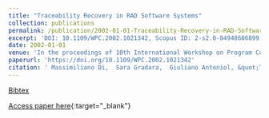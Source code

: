 ```yaml
---
title: "Traceability Recovery in RAD Software Systems"
collection: publications
permalink: /publication/2002-01-01-Traceability-Recovery-in-RAD-Software-Systems
excerpt: 'DOI: 10.1109/WPC.2002.1021342, Scopus ID: 2-s2.0-84948686899, Cited by: 22'
date: 2002-01-01
venue: 'In the proceedings of 10th International Workshop on Program Comprehension (IWPC 2002), 27-29 June 2002, Paris, France'
paperurl: 'https://doi.org/10.1109/WPC.2002.1021342'
citation: ' Massimiliano Di,  Sara Gradara,  Giuliano Antoniol, &quot;Traceability Recovery in RAD Software Systems.&quot; In the proceedings of 10th International Workshop on Program Comprehension (IWPC 2002), 27-29 June 2002, Paris, France, 2002.'
---
```

[Bibtex](https://dblp.org/rec/bib/conf/iwpc/PentaGA02)

[Access paper here](https://doi.org/10.1109/WPC.2002.1021342){:target="_blank"}
